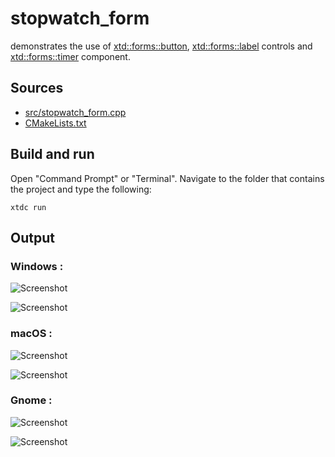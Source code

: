 # stopwatch_form

demonstrates the use of [xtd::forms::button](https://gammasoft71.github.io/xtd/reference_guides/latest/classxtd_1_1forms_1_1button.html), [xtd::forms::label](https://gammasoft71.github.io/xtd/reference_guides/latest/classxtd_1_1forms_1_1label.html) controls and [xtd::forms::timer](https://gammasoft71.github.io/xtd/reference_guides/latest/classxtd_1_1forms_1_1timer.html) component.

## Sources

* [src/stopwatch_form.cpp](src/stopwatch_form.cpp)
* [CMakeLists.txt](CMakeLists.txt)

## Build and run

Open "Command Prompt" or "Terminal". Navigate to the folder that contains the project and type the following:

```shell
xtdc run
```

## Output

### Windows :

![Screenshot](../../../../docs/pictures/examples/stopwatch_form_w.png)

![Screenshot](../../../../docs/pictures/examples/stopwatch_form_wd.png)

### macOS :

![Screenshot](../../../../docs/pictures/examples/stopwatch_form_m.png)

![Screenshot](../../../../docs/pictures/examples/stopwatch_form_md.png)

### Gnome :

![Screenshot](../../../../docs/pictures/examples/stopwatch_form_g.png)

![Screenshot](../../../../docs/pictures/examples/stopwatch_form_gd.png)

